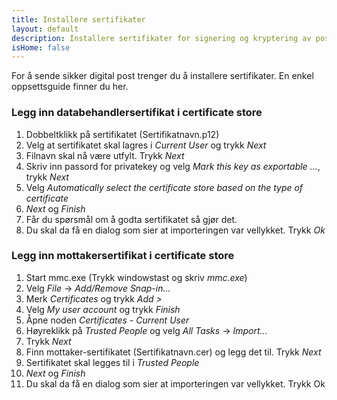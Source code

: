 ```yaml
---
title: Installere sertifikater
layout: default
description: Installere sertifikater for signering og kryptering av post
isHome: false
---
```


For å sende sikker digital post trenger du å installere sertifikater. En enkel oppsettsguide finner du her.   

### Legg inn databehandlersertifikat i certificate store

1.  Dobbeltklikk på sertifikatet (Sertifikatnavn.p12)
2.  Velg at sertifikatet skal lagres i _Current User_ og trykk _Next_
3.  Filnavn skal nå være utfylt. Trykk _Next_
4.  Skriv inn passord for privatekey og velg _Mark this key as exportable ..._, trykk _Next_
5.  Velg _Automatically select the certificate store based on the type of certificate_
6.  _Next_ og _Finish_
7.  Får du spørsmål om å godta sertifikatet så gjør det.
8.  Du skal da få en dialog som sier at importeringen var vellykket. Trykk _Ok_

### Legg inn mottakersertifikat i certificate store

1.  Start mmc.exe (Trykk windowstast og skriv _mmc.exe_)
2.  Velg _File_ -> _Add/Remove Snap-in..._ 
3.  Merk _Certificates_ og trykk _Add >_
4.  Velg _My user account_ og trykk _Finish_
5.  Åpne noden _Certificates - Current User_
6.  Høyreklikk på _Trusted People_ og velg _All Tasks_ -> _Import..._
7.  Trykk _Next_
8.  Finn mottaker-sertifikatet (Sertifikatnavn.cer) og legg det til. Trykk _Next_
9.  Sertifikatet skal legges til i _Trusted People_
10. _Next_ og _Finish_
11. Du skal da få en dialog som sier at importeringen var vellykket. Trykk Ok